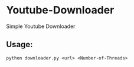 # Youtube-Downloader
Simple Youtube Downloader 

## Usage:
 ```
 python downloader.py <url> <Number-of-Threads>
 ```
